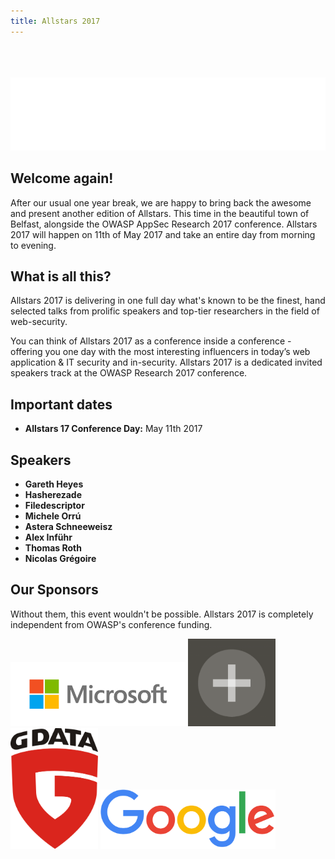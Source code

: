```yaml
---
title: Allstars 2017
---
```


<br />
<br />
<br />

<img src="../assets/images/allstars.gif">

## Welcome again!

After our usual one year break, we are happy to bring back the awesome and present another edition of Allstars. This time in the beautiful town of Belfast, alongside the OWASP AppSec Research 2017 conference. Allstars 2017 will happen on 11th of May 2017 and take an entire day from morning to evening.

## What is all this?

Allstars 2017 is delivering in one full day what's known to be the finest, hand selected talks from prolific speakers and top-tier researchers in the field of web-security.

You can think of Allstars 2017 as a conference inside a conference - offering you one day with the most interesting influencers in today’s web application &amp; IT security and in-security. Allstars 2017 is a dedicated invited speakers track at the OWASP Research 2017 conference.

## Important dates  
 
* **Allstars 17 Conference Day:** May 11th 2017 

## Speakers 
 
* **Gareth Heyes**
* **Hasherezade**
* **Filedescriptor**
* **Michele Orrú**
* **Astera Schneeweisz**
* **Alex Inführ**
* **Thomas Roth**
* **Nicolas Grégoire** 

## Our Sponsors

Without them, this event wouldn't be possible. Allstars 2017 is completely independent from OWASP's conference funding.

<img src="../assets/images/sponsors/microsoft.png" style="width: 20em;"> <img src="../assets/images/sponsors/cure53.png" style="width: 10em;"> <img src="../assets/images/sponsors/gdata.png" style="width: 10em;"> <img src="../assets/images/sponsors/google.png" style="width: 20em;">

